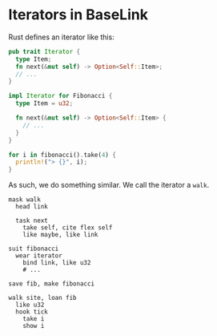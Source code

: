 # Iterators in BaseLink

Rust defines an iterator like this:

```rs
pub trait Iterator {
  type Item;
  fn next(&mut self) -> Option<Self::Item>;
  // ...
}

impl Iterator for Fibonacci {
  type Item = u32;

  fn next(&mut self) -> Option<Self::Item> {
    // ...
  }
}

for i in fibonacci().take(4) {
  println!("> {}", i);
}
```

As such, we do something similar. We call the iterator a `walk`.

```
mask walk
  head link

  task next
    take self, cite flex self
    like maybe, like link

suit fibonacci
  wear iterator
    bind link, like u32
    # ...

save fib, make fibonacci

walk site, loan fib
  like u32
  hook tick
    take i
    show i
```
